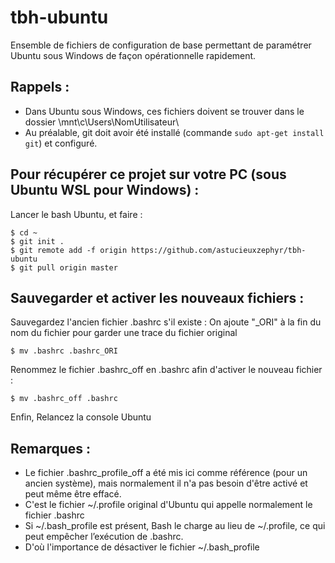 # tbh-ubuntu
Ensemble de fichiers de configuration de base permettant de paramétrer Ubuntu sous Windows de façon opérationnelle rapidement.

## Rappels :
- Dans Ubuntu sous Windows, ces fichiers doivent se trouver dans le dossier \mnt\c\Users\NomUtilisateur\\
- Au préalable, git doit avoir été installé (commande `sudo apt-get install git`) et configuré.

## Pour récupérer ce projet sur votre PC (sous Ubuntu WSL pour Windows) :
Lancer le bash Ubuntu, et faire :

    $ cd ~
    $ git init .
    $ git remote add -f origin https://github.com/astucieuxzephyr/tbh-ubuntu
    $ git pull origin master

## Sauvegarder et activer les nouveaux fichiers :
Sauvegardez l'ancien fichier .bashrc s'il existe :
On ajoute "_ORI" à la fin du nom du fichier pour garder une trace du fichier original
   
    $ mv .bashrc .bashrc_ORI
   
Renommez le fichier .bashrc_off en .bashrc afin d'activer le nouveau fichier :

    $ mv .bashrc_off .bashrc
   
Enfin, Relancez la console Ubuntu

## Remarques :
- Le fichier .bashrc_profile_off a été mis ici comme référence (pour un ancien système), mais normalement il n'a pas besoin d'être activé et peut même être effacé.
- C'est le fichier ~/.profile original d'Ubuntu qui appelle normalement le fichier .bashrc
- Si ~/.bash_profile est présent, Bash le charge au lieu de ~/.profile, ce qui peut empêcher l’exécution de .bashrc.
- D'où l'importance de désactiver le fichier ~/.bash_profile


